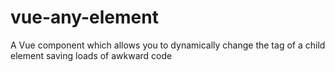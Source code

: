 # vue-any-element
A Vue component which allows you to dynamically change the tag of a child element saving loads of awkward code
